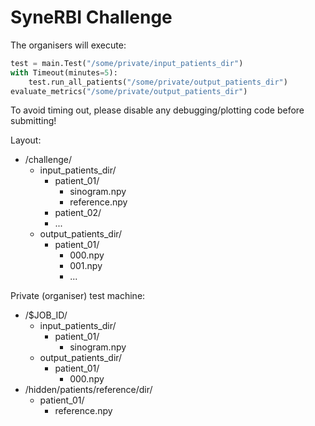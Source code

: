 # SyneRBI Challenge

The organisers will execute:

```python
test = main.Test("/some/private/input_patients_dir")
with Timeout(minutes=5):
    test.run_all_patients("/some/private/output_patients_dir")
evaluate_metrics("/some/private/output_patients_dir")
```

To avoid timing out, please disable any debugging/plotting code before submitting!

Layout:

- /challenge/
  - input_patients_dir/
    - patient_01/
      - sinogram.npy
      - reference.npy
    - patient_02/
    - ...
  - output_patients_dir/
    - patient_01/
      - 000.npy
      - 001.npy
      - ...

Private (organiser) test machine:

- /$JOB_ID/
  - input_patients_dir/
    - patient_01/
      - sinogram.npy
  - output_patients_dir/
    - patient_01/
      - 000.npy
- /hidden/patients/reference/dir/
  - patient_01/
    - reference.npy

